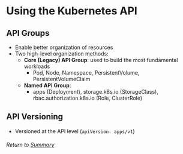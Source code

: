 # Using the Kubernetes API

## API Groups
- Enable better organization of resources
- Two high-level organization methods:
    - **Core (Legacy) API Group**: used to build the most fundamental workloads 
        - Pod, Node, Namespace, PersistentVolume, PersistentVolumeClaim
    - **Named API Group**:
        - apps (Deployment), storage.k8s.io (StorageClass), rbac.authorization.k8s.io (Role, ClusterRole)

## API Versioning
- Versioned at the API level (`apiVersion: apps/v1`)

###### Return to [Summary](README.md)